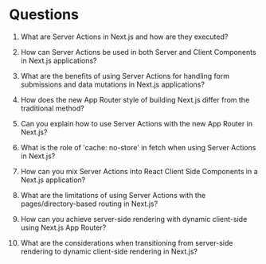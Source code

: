# Questions

1. What are Server Actions in Next.js and how are they executed?

2. How can Server Actions be used in both Server and Client Components in Next.js applications?

3. What are the benefits of using Server Actions for handling form submissions and data mutations in Next.js applications?

4. How does the new App Router style of building Next.js differ from the traditional method?

5. Can you explain how to use Server Actions with the new App Router in Next.js?

6. What is the role of 'cache: no-store' in fetch when using Server Actions in Next.js?

7. How can you mix Server Actions into React Client Side Components in a Next.js application?

8. What are the limitations of using Server Actions with the pages/directory-based routing in Next.js?

9. How can you achieve server-side rendering with dynamic client-side using Next.js App Router?

10. What are the considerations when transitioning from server-side rendering to dynamic client-side rendering in Next.js?
